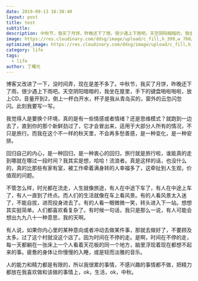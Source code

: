 ```yaml
---
date: 2019-09-13 16:30:40
layout: post
title: test
subtitle:
description: 中秋节，我买了月饼，昨晚还下了雨，很少遇上下雨吧。天空阴阳暗暗的，我坐在屋里，手下的键盘啪啦啪啦，放上CD，音量开到2，倒上一杯白开水
image: https://res.cloudinary.com/ddsg/image/upload/c_fill,h_399,w_760/v1568363440/zhongqiu_eq0ney.jpg
optimized_image: https://res.cloudinary.com/ddsg/image/upload/c_fill,h_200,w_380/v1568363440/zhongqiu_eq0ney.jpg
category: life
tags:
  - life
author: 丁曙光
---
```

博客又改进了一下，没时间弄，现在是差不多了。中秋节，我买了月饼，昨晚还下了雨，很少遇上下雨吧。天空阴阳暗暗的，我坐在屋里，手下的键盘啪啦啪啦，放上CD，音量开到2，倒上一杯白开水，杯子是我从青岛买的，窗外的云忽闪忽闪。此刻我要写一写。  

我觉得人是要换个环境，真的是有一些情感或者情绪？还是思维模式？就跑到一边去了，直到你的那个新鲜劲过了，它才会冒出来，适用于大部分人所有的情况，不只是旅行。而我在这个不一样的秋天里，不会再多愁善感，是一种变化，是一种安排。  

  回归自己的内心，是一种回归，是一种衷心的回归，旅行就是旅行啦，谁能真的走到哪就在哪过一段时间？我其实是想，哈哈！流浪者。真是这样的话，也没什么的，真的比那些有家有室，被工作牵着满身转的人幸福多了，这牵扯到人生观，价值观的问题。  

   不管怎么样，时光都在流走，人生就像旅途，有人在中途下车了，有人在中途上车了，有人一直到了终点。而人们的生活就像在车上看风景。有的人看风景太入迷了，不能自拔，进而投身进去了。有的人看一眼微微一笑，转头进入下一站。想想其实挺简单。人们都喜欢看复杂了。有时候一句话，我只是那么一说，有人可能会想出九九八十一种意思，我的天啊。  

   有人说，如果你内心里的某种意向或者冲动去做某件事，那就去做好了，不要顾及太多。过了这个村就没这个店了。因为时间在不停的走。是啊，时间在不停的走，每一天都躺在一张床上一个人看着天花板的同一个地方，脑里浮现着现在都想不起来的事。疲惫的身体让你慢慢的入睡，或是轻而淡雅的音乐。  

   人的能力和精力都是有限的，所以我很累的事情，不感兴趣的事情都不做，把精力都放在我喜欢做和该做的事情上，ok，生活，ok，中秋。
